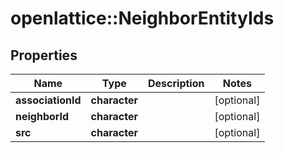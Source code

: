 # openlattice::NeighborEntityIds

## Properties
Name | Type | Description | Notes
------------ | ------------- | ------------- | -------------
**associationId** | **character** |  | [optional] 
**neighborId** | **character** |  | [optional] 
**src** | **character** |  | [optional] 


